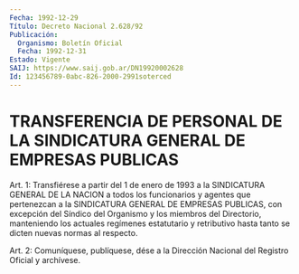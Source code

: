 ```yaml
---
Fecha: 1992-12-29
Título: Decreto Nacional 2.628/92
Publicación:
  Organismo: Boletín Oficial
  Fecha: 1992-12-31
Estado: Vigente
SAIJ: https://www.saij.gob.ar/DN19920002628
Id: 123456789-0abc-826-2000-2991soterced
---
```

# TRANSFERENCIA DE PERSONAL DE LA SINDICATURA GENERAL DE EMPRESAS PUBLICAS

<a id="1"></a>
Art.  1:  Transfiérese  a  partir  del 1 de enero de 1993 a la SINDICATURA  GENERAL  DE  LA  NACION  a todos  los  funcionarios  y agentes  que  pertenezcan  a  la SINDICATURA  GENERAL  DE  EMPRESAS PUBLICAS, con excepción del Síndico  del  Organismo  y los miembros del  Directorio,  manteniendo los actuales regímenes estatutario  y retributivo  hasta tanto  se  dicten  nuevas  normas  al  respecto.

<a id="2"></a>
Art.  2: Comuníquese, publíquese, dése a la Dirección Nacional del Registro Oficial y archívese.